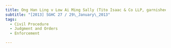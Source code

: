 ```yaml
---
title: Ong Han Ling v Low Ai Ming Sally (Tito Isaac & Co LLP, garnishee) 
subtitle: "[2013] SGHC 27 / 29\_January\_2013"
tags:
  - Civil Procedure
  - Judgment and Orders
  - Enforcement

---
```


